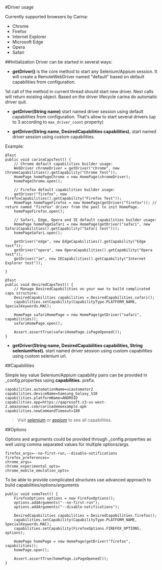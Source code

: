 #Driver usage

Currently supported browsers by Carina:

* Chrome
* Firefox
* Internet Explorer
* Microsoft Edge
* Opera
* Safari

##Initialization
Driver can be started in several ways:

* **getDriver()** is the core method to start any Selenium/Appium session. It will create a RemoteWebDriver named "default" based on default capabilities from configuration.

1st call of the method in current thread should start new driver. Next calls will return existing object. Based on the driver lifecycle carina do automatic driver quit.

* **getDriver(String name)** start named driver session using default capabilities from configuration. That's allow to start several drivers (up to 3 according to `max_driver_count` property)

* **getDriver(String name, DesiredCapabilities capabilities).** start named driver session using custom capabilities.

Example:
```
@Test
public void carinaCapsTest() {
    // Chrome default capabilities builder usage:
    WebDriver chromeDriver = getDriver("chrome", new ChromeCapabilities().getCapability("Chrome Test"));
    HomePage homePageChrome = new HomePage(chromeDriver);
    homePageChrome.open();

    // Firefox default capabilities builder usage:
    getDriver("firefox", new FirefoxCapabilities().getCapability("Firefox Test"));
    HomePage homePageFirefox = new HomePage(getDriver("firefox")); // return named "firefox" driver from the pool to init HomePage.
    homePageFirefox.open();

    // Safari, Edge, Opera and IE default capabilities builder usage:
    HomePage homePageSafari = new HomePage(getDriver("safari", new SafariCapabilities().getCapability("Safari test")));
    homePageSafari.open();
    
    getDriver("edge", new EdgeCapabilities().getCapability("Edge test"));
    getDriver("opera", new OperaCapabilities().getCapability("Opera test"));
    getDriver("ie", new IECapabilities().getCapability("Internet Explorer test"));

}

@Test
public void desiredCapsTest() {
    // Manage DesiredCapabilities on your own to build complicated caps structure:
    DesiredCapabilities capabilities = DesiredCapabilities.safari();
    capabilities.setCapability(CapabilityType.PLATFORM_NAME, SpecialKeywords.MAC);

    HomePage safariHomePage = new HomePage(getDriver("safari", capabilities));
    safariHomePage.open();

    Assert.assertTrue(safariHomePage.isPageOpened());
}
```

* **getDriver(String name, DesiredCapabilities capabilities, String seleniumHost).** start named driver session using custom capabilities using custom selenium url.
 
##Capabilities 

Simple key value Selenium/Appium capability pairs can be provided in _config.properties using **capabilities.** prefix.
```
capabilities.automationName=uiautomator2
capabilities.deviceName=Samsung_Galaxy_S10
capabilities.platformName=ANDROID
capabilities.app=https://qaprosoft.s3-us-west-2.amazonaws.com/carinademoexample.apk
capabilities.newCommandTimeout=180
```

> Visit [selenium](https://github.com/SeleniumHQ/selenium/wiki/DesiredCapabilities) or [appium](https://appium.io/docs/en/writing-running-appium/caps/) to see all capabilities.

##Options 

Options and arguments could be provided through _config.properties as well using comma separated values for multiple options/args.
```
firefox_args=--no-first-run,--disable-notifications
firefox_preferences=
chrome_args=
chrome_experimental_opts=
chrome_mobile_emulation_opts=
```

To be able to provide complicated structures use advanced approach to build capabilities/options/arguments
```
public void someTest() {
    FirefoxOptions options = new FirefoxOptions();
    options.addArguments("--no-first-run");
    options.addArguments("--disable-notifications");

    DesiredCapabilities capabilities = DesiredCapabilities.firefox();
    capabilities.setCapability(CapabilityType.PLATFORM_NAME, SpecialKeywords.MAC);
    capabilities.setCapability(FirefoxOptions.FIREFOX_OPTIONS, options);

    HomePage homePage = new HomePage(getDriver("firefox", capabilities));
    homePage.open();

    Assert.assertTrue(homePage.isPageOpened());
}
```
